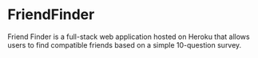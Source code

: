 # FriendFinder
Friend Finder is a full-stack web application hosted on Heroku that allows users to find compatible friends based on a simple 10-question survey.
